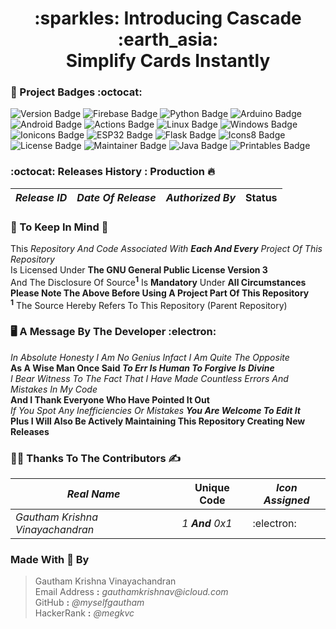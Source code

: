 <h1 align="center"> :sparkles: Introducing Cascade :earth_asia: <br> Simplify Cards Instantly</h1>

### :milky_way: Project Badges :octocat:
![Version Badge](https://img.shields.io/badge/Version-v1.0_Beta-red?logo=lighthouse)
![Firebase Badge](https://img.shields.io/badge/Powered_By-Firebase-577B8D?logo=firebase&logoColor=ffa611&logoSize=auto)
![Python Badge](https://img.shields.io/badge/Built_Using-Python-yellow?logo=python)
![Arduino Badge](https://img.shields.io/badge/Hardware_Using-Arduino-blue?logo=arduino)
![Android Badge](https://img.shields.io/badge/Application_For-Android-purple?logo=android)
![Actions Badge](https://img.shields.io/badge/CI_CD_Provider-Github_Actions-%23D95F59?logo=githubactions)
![Linux Badge](https://img.shields.io/badge/Development_Environment-Ubuntu_18.04-red?logo=linux)
![Windows Badge](https://img.shields.io/badge/Tested_On-Windows_11-%2303346E?logo=testcafe)
![Ionicons Badge](https://img.shields.io/badge/Icons_From-Ionicons-blue?logo=ionic)
![ESP32 Badge](https://img.shields.io/badge/Hardware_Using-ESP32-blue?logo=espressif)
![Flask Badge](https://img.shields.io/badge/Server_Using-Flask-blue?logo=flask)
![Icons8 Badge](https://img.shields.io/badge/Logos_From-Icons8-lightgreen?logo=icons8)
![License Badge](https://img.shields.io/badge/Licence-GNU_GPL_Revision_3-red?logo=Gnu)
![Maintainer Badge](https://img.shields.io/badge/Maintainer-Gautham_Krishna-blue?logo=github)
![Java Badge](https://img.shields.io/badge/Built_Using-Java-purple?logo=gradle)
![Printables Badge](https://img.shields.io/badge/Stencils_From-Printables-orange?logo=printables)


### :octocat: Releases History : Production :fire:
| *Release ID* | *Date Of Release* | *Authorized By* | **Status** |
| ----------- | --------------- | --------------- | ---------- |

### :scroll: To Keep In Mind :art:

This *Repository And Code Associated With **Each And Every** Project Of This Repository* <br>
Is Licensed Under **The GNU General Public License Version 3** <br>
And The Disclosure Of Source<sup>**1**</sup> Is **Mandatory** Under **All Circumstances** <br>
**Please Note The Above Before Using A Project Part Of This Repository** <br>
<sup>**1**</sup> The Source Hereby Refers To This Repository (Parent Repository)

### :desktop_computer: A Message By The Developer :electron:

*In Absolute Honesty I Am No Genius Infact I Am Quite The Opposite* <br>
**As A Wise Man Once Said *To Err Is Human To Forgive Is Divine*** <br>
*I Bear Witness To The Fact That I Have Made Countless Errors And Mistakes In My Code* <br>
**And I Thank Everyone Who Have Pointed It Out** <br>
*If You Spot Any Inefficiencies Or Mistakes **You Are Welcome To Edit It*** <br>
**Plus I Will Also Be Actively Maintaining This Repository Creating New Releases**

### :man_technologist: Thanks To The Contributors :writing_hand:

| *Real Name* | **Unique Code**  | *Icon Assigned* |
| ----------- | -------------- | --------------- |
| *Gautham Krishna Vinayachandran* | *1 **And** 0x1* | :electron: |

### Made With :gift_heart: By

> Gautham Krishna Vinayachandran <br>
> Email Address **:** _gauthamkrishnav@icloud.com_ <br>
> GitHub **:** _@myselfgautham_ <br>
> HackerRank **:** _@megkvc_
